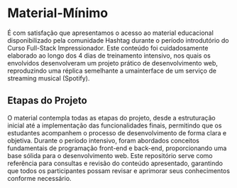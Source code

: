 # Material-Mínimo
É com satisfação que apresentamos o acesso ao material educacional disponibilizado pela comunidade Hashtag durante o período introdutório do Curso Full-Stack Impressionador. Este conteúdo foi cuidadosamente elaborado ao longo dos 4 dias de treinamento intensivo, nos quais os envolvidos desenvolveram um projeto prático de desenvolvimento web, reproduzindo uma réplica semelhante a umainterface de um serviço de streaming musical (Spotify).

<h2>Etapas do Projeto</h2>
O material contempla todas as etapas do projeto, desde a estruturação inicial até a implementação das funcionalidades finais, permitindo que os estudantes acompanhem o processo de desenvolvimento de forma clara e objetiva. Durante o período intensivo, foram abordados conceitos fundamentais de programação front-end e back-end, proporcionando uma base sólida para o desenvolvimento web.
Este repositório serve como referência para consultas e revisão do conteúdo apresentado, garantindo que todos os participantes possam revisar e aprimorar seus conhecimentos conforme necessário.
